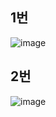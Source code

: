 ## 1번
![image](https://github.com/21dbwls12/TIL/assets/139525941/2b2d66d6-811f-4197-b569-b915b49b0f05)

## 2번
![image](https://github.com/21dbwls12/TIL/assets/139525941/13f02b88-0de3-40fb-bf5f-29bac8ec24c9)
